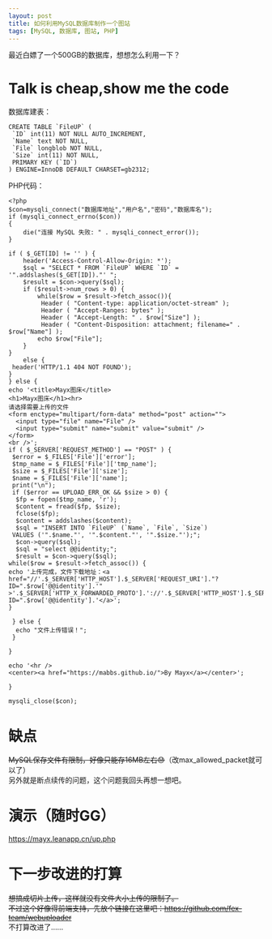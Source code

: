 ```yaml
---
layout: post
title: 如何利用MySQL数据库制作一个图站
tags: [MySQL, 数据库, 图站, PHP]
--- 
```


最近白嫖了一个500GB的数据库，想想怎么利用一下？<!--more-->    

# Talk is cheap,show me the code

  数据库建表：
```
CREATE TABLE `FileUP` (
 `ID` int(11) NOT NULL AUTO_INCREMENT,
 `Name` text NOT NULL,
 `File` longblob NOT NULL,
 `Size` int(11) NOT NULL,
 PRIMARY KEY (`ID`)
) ENGINE=InnoDB DEFAULT CHARSET=gb2312; 
```

  PHP代码：
```
<?php
$con=mysqli_connect("数据库地址","用户名","密码","数据库名"); 
if (mysqli_connect_errno($con)) 
{ 
    die("连接 MySQL 失败: " . mysqli_connect_error()); 
}

if ( $_GET[ID] != '' ) {
    header('Access-Control-Allow-Origin: *');
    $sql = "SELECT * FROM `FileUP` WHERE `ID` = '".addslashes($_GET[ID])."' ";
    $result = $con->query($sql);
    if ($result->num_rows > 0) {
        while($row = $result->fetch_assoc()){ 
         Header ( "Content-type: application/octet-stream" ); 
         Header ( "Accept-Ranges: bytes" ); 
         Header ( "Accept-Length: " . $row["Size"] ); 
         Header ( "Content-Disposition: attachment; filename=" . $row["Name"] );
        echo $row["File"];
    }
} 
    else {
 header('HTTP/1.1 404 NOT FOUND'); 
}
} else {
echo '<title>Mayx图床</title>
<h1>Mayx图床</h1><hr>
请选择需要上传的文件
<form enctype="multipart/form-data" method="post" action="">
  <input type="file" name="File" />
  <input type="submit" name="submit" value="submit" />
</form>
<br />';
if ( $_SERVER['REQUEST_METHOD'] == "POST" ) {
 $error = $_FILES['File']['error'];
 $tmp_name = $_FILES['File']['tmp_name'];
 $size = $_FILES['File']['size'];
 $name = $_FILES['File']['name'];
 print("\n");
 if ($error == UPLOAD_ERR_OK && $size > 0) {
  $fp = fopen($tmp_name, 'r');
  $content = fread($fp, $size);
  fclose($fp);  
  $content = addslashes($content);
  $sql = "INSERT INTO `FileUP` (`Name`, `File`, `Size`)
 VALUES ('".$name."', '".$content."', '".$size."');";
  $con->query($sql);
  $sql = "select @@identity;";
  $result = $con->query($sql);
while($row = $result->fetch_assoc()) {
echo '上传完成，文件下载地址：<a href="//'.$_SERVER['HTTP_HOST'].$_SERVER['REQUEST_URI']."?ID=".$row['@@identity'].'" >'.$_SERVER['HTTP_X_FORWARDED_PROTO'].'://'.$_SERVER['HTTP_HOST'].$_SERVER['REQUEST_URI']."?ID=".$row['@@identity'].'</a>';
}

 } else {
  echo "文件上传错误！";
 }

}

echo '<hr />
<center><a href="https://mabbs.github.io/">By Mayx</a></center>';

}

mysqli_close($con);
```

# 缺点
  ~~MySQL保存文件有限制，好像只能存16MB左右😓~~（改max_allowed_packet就可以了）   
  另外就是断点续传的问题，这个问题我回头再想一想吧。

# 演示（随时GG）
  <https://mayx.leanapp.cn/up.php>

# 下一步改进的打算
  ~~想搞成切片上传，这样就没有文件大小上传的限制了。   
  不过这个好像得前端支持，先放个链接在这里吧：<https://github.com/fex-team/webuploader>~~    
  不打算改进了……
